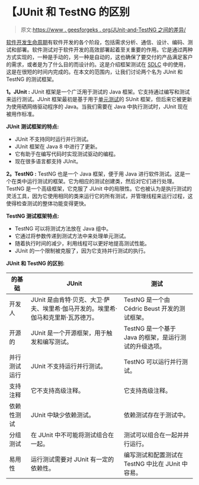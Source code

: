 # 【JUnit 和 TestNG 的区别

> 原文:[https://www . geesforgeks . org/JUnit-and-TestNG 之间的差异/](https://www.geeksforgeeks.org/difference-between-junit-and-testng/)

[软件开发生命周期](https://www.geeksforgeeks.org/software-development-life-cycle-sdlc/)有软件开发的各个阶段，包括需求分析、通信、设计、编码、测试和部署。软件测试对于软件开发的高效部署起着至关重要的作用。它是通过两种方式实现的，一种是手动的，另一种是自动的，这也确保了要交付的产品满足客户的需求，或者是为了什么目的而设计的。这是介绍框架测试在 [SDLC](https://www.geeksforgeeks.org/what-is-sdlc-model-and-its-phases/) 中的使用，这是在很短的时间内完成的。在本文的范围内，让我们讨论两个名为 JUnit 和 TestNG 的测试框架。

**1。JUnit :**
JUnit 框架是一个广泛用于测试的 Java 框架。它支持通过编写和测试来运行测试。JUnit 框架最初是基于用于[单元测试](https://www.geeksforgeeks.org/unit-testing-software-testing/)的 SUnit 框架，但后来它被更新为使用硒网络驱动程序的 Java。当我们需要在 Java 中执行测试时，JUnit 现在被用作标准。

**JUnit 测试框架的特点:**

*   JUnit 不支持同时运行并行测试。
*   JUnit 框架在 Java 8 中进行了更新。
*   它有助于在编写代码时实现测试驱动的编程。
*   现在很多语言都支持 JUnit。

**2。TestNG :**
TestNG 也是一个 Java 框架，便于用 Java 进行软件测试。这是一个在类中运行测试的框架。它为相应的测试创建类，然后对它们进行处理。TestNG 是一个高级框架，它克服了 JUnit 中的局限性。它也被认为是执行测试的灵活工具，因为它使用相同的类来运行它的所有测试，并管理线程来运行过程，这使得检查测试的整体功能变得更快。

**TestNG 测试框架特点:**

*   TestNG 可以将测试方法放在 Java 组中。
*   它通过将参数传递到测试方法中来处理单元测试。
*   随着执行时间的减少，利用线程可以更好地提高测试性能。
*   JUnit 的一个限制被克服了，因为它支持并行测试的执行。

**JUnit 和 TestNG 的区别:**

<center>

| 的基础 | JUnit | 测试 |
| --- | --- | --- |
| 开发人 | JUnit 是由肯特·贝克、大卫·萨夫、埃里希·伽马开发的。埃里希·伽马和克里斯·瓦苏德万。 | TestNG 是一个由 Cédric Beust 开发的测试框架。 |
| 开源的 | JUnit 是一个开源框架，用于触发和编写测试。 | TestNG 是一个基于 Java 的框架，是运行测试的升级选项。 |
| 并行测试运行 | JUnit 不支持运行并行测试。 | TestNG 可以运行并行测试。 |
| 支持注释 | 它不支持高级注释。 | 它支持高级注释。 |
| 依赖性测试 | JUnit 中缺少依赖测试。 | 依赖测试存在于测试中。 |
| 分组测试 | 在 JUnit 中不可能将测试组合在一起。 | 测试可以组合在一起并并行运行。 |
| 易用性 | 运行测试需要对 JUnit 有一定的依赖性。 | 编写测试和配置测试在 TestNG 中比在 JUnit 中容易。 |

</center>